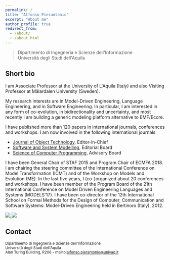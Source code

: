 ```yaml
---
permalink: /
title: "Alfonso Pierantonio"
excerpt: "About me"
author_profile: true
redirect_from: 
  - /about/
  - /about.html
---
```


> Dipartimento di Ingegneria e Scienze dell'Informazione<br>
> Università degli Studi dell'Aquila 

Short bio
------
I am Associate Professor at the University of L'Aquila (Italy) and also Visiting Professor at Mälardalen University (Sweden).

My research interests are in Model-Driven Engineering, Language Engineering, and in Software Engineering. In particular, I am interested in any form of co-evolution, in bidirectionality and uncertainty, and most recently I am building a generic modeling platform alternative to EMF/Ecore.

I have published more than 120 papers in international journals, conferences and workshops. 
I am now involved in the following international journals

* [Journal of Object Technology](http://www.jot.fm), Editor-in-Chief
* [Software and System Modelling](http://www.sosym.org/), Editorial Board
* [Science of Computer Programming](https://www.journals.elsevier.com/science-of-computer-programming), Advisory Board

I have been General Chair of STAF 2015 and Program Chair of ECMFA 2018. I am chairing the steering committee of the International Conference on Model Transformation (ICMT) and of the Workshop on Models and Evolution (ME). In the last five years, I (co-)organized about 20 conferences and workshops. I have been member of the Program Board of the 21th International Conference on Model Driven Engineering Languages and Systems (MODELS'17). I have been co-director of the 12th International School on Formal Methods for the Design of Computer, Communication and Software Systems: Model-Driven Engineering held in Bertinoro (Italy), 2012.

<a href="http://www.jot.fm/" target="_blank">
  <img src="http://www.jot.fm/images/banners/banner-editor.png">
</a>

<a href="http://www.sosym.org/" target="_blank">
<img src="http://www.sosym.org/banner/sosymed.jpg">
</a>


Contact 
------
<small>Dipartimento di Ingegneria e Scienze dell'Informazione<br>
Università degli Studi dell'Aquila<br>
Alan Turing Building, R206 - mailto:alfonso.pierantonio@univaq.it </small>
